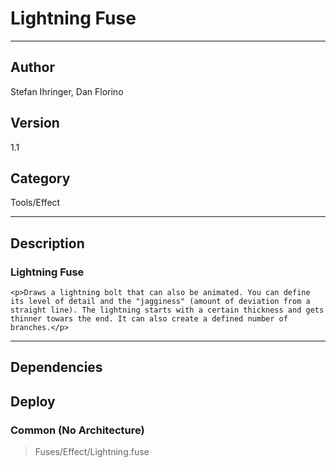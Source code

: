 # Lightning Fuse
___

## Author
Stefan Ihringer, Dan Florino

## Version
1.1

## Category
Tools/Effect

___

## Description
<h3>Lightning Fuse</h3>

	<p>Draws a lightning bolt that can also be animated. You can define its level of detail and the "jagginess" (amount of deviation from a straight line). The lightning starts with a certain thickness and gets thinner towars the end. It can also create a defined number of branches.</p>
	
	

___

## Dependencies

## Deploy

### Common (No Architecture)

> Fuses/Effect/Lightning.fuse  
